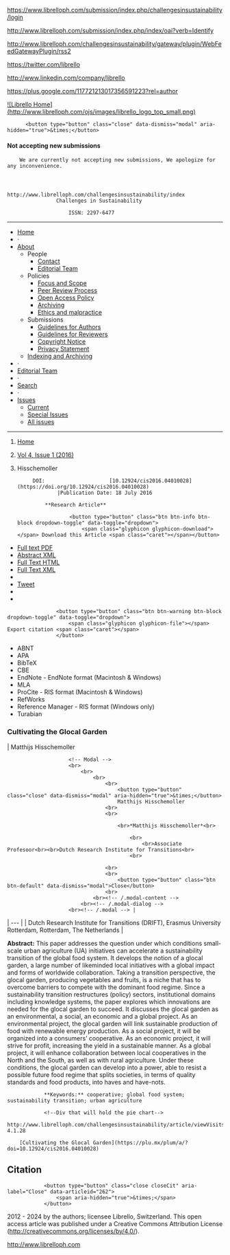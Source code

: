 <!-- Google Tag Manager -->
<noscript><iframe src="//www.googletagmanager.com/ns.html?id=GTM-KZQS36" height="0" width="0" style="display:none;visibility:hidden"></iframe></noscript>

<!-- End Google Tag Manager -->

<!-- AddThis Smart Layers BEGIN -->
<!-- Go to http://www.addthis.com/get/smart-layers to customize -->

<!-- AddThis Smart Layers END -->

<!--a target='blank' href="https://www.librelloph.com/submission/index.php/challengesinsustainability/author/submit">
                <img src="http://www.librelloph.com/ojs/images/submit.png" width="100px" height="31px" alt="Twitter"/>
            </a-->

https://www.librelloph.com/submission/index.php/challengesinsustainability/login

http://www.librelloph.com/submission/index.php/index/oai?verb=Identify

http://www.librelloph.com/challengesinsustainability/gateway/plugin/WebFeedGatewayPlugin/rss2

https://twitter.com/librello

http://www.linkedin.com/company/librello

https://plus.google.com/117721213017356591223?rel=author

[!\[Librello Home\](http://www.librelloph.com/ojs/images/librello_logo_top_small.png)](http://www.librelloph.com)

<!-- MODAL SUbmissions disabled -->

          <button type="button" class="close" data-dismiss="modal" aria-hidden="true">&times;</button>
          
#### Not accepting new submissions

        We are currently not accepting new submissions, We apologize for any inconvenience.

<!-- /.modal-content -->
    
<!-- /.modal-dialog -->
  
<!-- /.modal -->

# 
                                                    http://www.librelloph.com/challengesinsustainability/index
                    Challenges in Sustainability 

                        ISSN: 2297-6477

* * *

- [Home](http://www.librelloph.com/challengesinsustainability/index)
- ·
- [About](http://www.librelloph.com/challengesinsustainability/about)
    - People
        - [Contact](http://www.librelloph.com/challengesinsustainability/about/contact)
        - [Editorial Team](http://www.librelloph.com/challengesinsustainability/about/editorialTeam)
    - Policies
        - [Focus and Scope](http://www.librelloph.com/challengesinsustainability/about/editorialPolicies#focusAndScope)
        - [Peer Review Process](http://www.librelloph.com/challengesinsustainability/about/editorialPolicies#peerReviewProcess)
        - [Open Access Policy](http://www.librelloph.com/challengesinsustainability/about/editorialPolicies#openAccessPolicy)
        - [Archiving](http://www.librelloph.com/challengesinsustainability/about/editorialPolicies#archiving)
        - [Ethics and malpractice](http://www.librelloph.com/challengesinsustainability/pages/view/ethics_and_malpractice_guidelines)
    - Submissions
        - [Guidelines for Authors](/submission/public/ref_style/new_guidelines_for_authors.pdf)
        - [Guidelines
                                for Reviewers](/submission/public/ref_style/guidelines_for_reviewers.pdf)
        - [Copyright Notice](http://www.librelloph.com/challengesinsustainability/about/submissions#copyrightNotice)
        - [Privacy Statement](http://www.librelloph.com/challengesinsustainability/about/submissions#privacyStatement)
    - [Indexing and
                    Archiving](http://www.librelloph.com/challengesinsustainability/pages/view/indexArchive)
- ·
- [Editorial Team](http://www.librelloph.com/challengesinsustainability/about/editorialTeam)
- ·
- [Search](http://www.librelloph.com/challengesinsustainability/search)
- ·
- [Issues](http://www.librelloph.com/challengesinsustainability/issue/archive)
    - [Current](http://www.librelloph.com/challengesinsustainability/issue/current)
    - [Special
                    Issues](http://www.librelloph.com/challengesinsustainability/pages/view/specialissues)
    - [All
                    issues](http://www.librelloph.com/challengesinsustainability/issue/archive)

* * *

1. [Home](http://www.librelloph.com/challengesinsustainability/index)
2. [Vol 4, Issue 1 (2016)](http://www.librelloph.com/challengesinsustainability/issue/view/cis-4.1)
3. Hisschemoller

            DOI:                     [10.12924/cis2016.04010028](https://doi.org/10.12924/cis2016.04010028)
                    |Publication Date: 18 July 2016

                **Research Article**

                        <button type="button" class="btn btn-info btn-block dropdown-toggle" data-toggle="dropdown">
                            <span class="glyphicon glyphicon-download"></span> Download this Article <span class="caret"></span></button>
- [Full text PDF](http://www.librelloph.com/challengesinsustainability/article/download/cis-4.1.28/pdf)
- [Abstract XML](http://www.librelloph.com/challengesinsustainability/article/viewXML/cis-4.1.28/xml)
- [Full Text HTML](http://www.librelloph.com/challengesinsustainability/article/view/cis-4.1.28/html)
- [Full Text XML](http://www.librelloph.com/challengesinsustainability/article/view/cis-4.1.28/xml)
- 
- [Tweet](https://twitter.com/share)
- 
- 

                    <button type="button" class="btn btn-warning btn-block dropdown-toggle" data-toggle="dropdown">
                        <span class="glyphicon glyphicon-file"></span> Export citation <span class="caret"></span>
                    </button>
- ABNT
- APA
- BibTeX
- CBE
- EndNote - EndNote format (Macintosh & Windows)
- MLA
- ProCite - RIS format (Macintosh & Windows)
- RefWorks
- Reference Manager - RIS format (Windows only)
- Turabian

### Cultivating the Glocal Garden

| Matthijs Hisschemoller

                        <!-- Modal -->
                        <br>
                            <br>
                                <br>
                                    <br>
                                        <button type="button" class="close" data-dismiss="modal" aria-hidden="true">&times;</button>
                                        Matthijs Hisschemoller
                                    <br>
                                    <br>

                                        <br>*Matthijs Hisschemoller*<br>
                                        
                                            <br>
                                                <br>Associate Profesoor<br><br>Dutch Research Institute for Transitions<br>
                                            <br>
                                        
                                    <br>
                                    <br>
                                        <button type="button" class="btn btn-default" data-dismiss="modal">Close</button>
                                    <br>
                                <br><!-- /.modal-content -->
                            <br><!-- /.modal-dialog -->
                        <br><!-- /.modal --> |
| --- |
| Dutch Research Institute for Transitions (DRIFT), Erasmus University Rotterdam, Rotterdam, The Netherlands |

**Abstract:**
                    This paper addresses the question under which conditions small-scale urban agriculture (UA) initiatives can accelerate a sustainability transition of the global food system. It develops the notion of a glocal garden, a large number of likeminded local initiatives with a global impact and forms of worldwide collaboration. Taking a transition perspective, the glocal garden, producing vegetables and fruits, is a niche that has to overcome barriers to compete with the dominant food regime. Since a sustainability transition restructures (policy) sectors, institutional domains including knowledge systems, the paper explores which innovations are needed for the glocal garden to succeed. It discusses the glocal garden as an environmental, a social, an economic and a global project. As an environmental project, the glocal garden will link sustainable production of food with renewable energy production. As a social project, it will be organized into a consumers’ cooperative. As an economic project, it will strive for profit, increasing the yield in a sustainable manner. As a global project, it will enhance collaboration between local cooperatives in the North and the South, as well as with rural agriculture. Under these conditions, the glocal garden can develop into a power, able to resist a possible future food regime that splits societies, in terms of quality standards and food products, into haves and have-nots.

                **Keywords:** cooperative; global food system; sustainability transition; urban agriculture

                <!--Div that will hold the pie chart-->
                http://www.librelloph.com/challengesinsustainability/article/viewVisits/cis-4.1.28

        [Cultivating the Glocal Garden](https://plu.mx/plum/a/?doi=10.12924/cis2016.04010028)

## Citation

                <button type="button" class="close closeCit" aria-label="Close" data-articleid="262">
                    <span aria-hidden="true">&times;</span>
                </button>

<!-- content -->

<!-- main -->

<!-- body -->

 2012 - 2024  by the authors; licensee Librello, Switzerland. This open access article was published
under a Creative Commons Attribution License (http://creativecommons.org/licenses/by/4.0/).

http://www.librelloph.com

 <!-- container -->